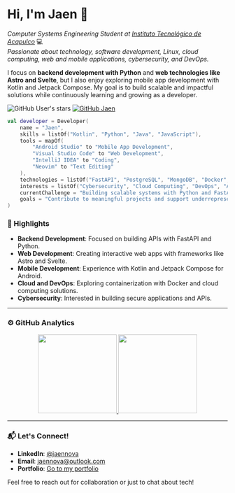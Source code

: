 # Hi, I'm Jaen 🚀

_Computer Systems Engineering Student at [Instituto Tecnológico de Acapulco](https://acapulco.tecnm.mx)_ 💻  
_Passionate about technology, software development, Linux, cloud computing, web and mobile applications, cybersecurity, and DevOps._  

I focus on **backend development with Python** and **web technologies like Astro and Svelte**, but I also enjoy exploring mobile app development with Kotlin and Jetpack Compose. My goal is to build scalable and impactful solutions while continuously learning and growing as a developer.  

![GitHub User's stars](https://img.shields.io/github/stars/jaennova)
[![GitHub Jaen](https://img.shields.io/github/followers/jaennova?label=follow&style=social)](https://github.com/jaennova)
```kotlin
val developer = Developer(
    name = "Jaen",
    skills = listOf("Kotlin", "Python", "Java", "JavaScript"),
    tools = mapOf(
        "Android Studio" to "Mobile App Development",
        "Visual Studio Code" to "Web Development",
        "IntelliJ IDEA" to "Coding",
        "Neovim" to "Text Editing"
    ),
    technologies = listOf("FastAPI", "PostgreSQL", "MongoDB", "Docker", "Linux"),
    interests = listOf("Cybersecurity", "Cloud Computing", "DevOps", "APIs"),
    currentChallenge = "Building scalable systems with Python and FastAPI",
    goals = "Contribute to meaningful projects and support underrepresented communities through technology"
)
```


### 🌟 Highlights  
- **Backend Development**: Focused on building APIs with FastAPI and Python.  
- **Web Development**: Creating interactive web apps with frameworks like Astro and Svelte.  
- **Mobile Development**: Experience with Kotlin and Jetpack Compose for Android.  
- **Cloud and DevOps**: Exploring containerization with Docker and cloud computing solutions.  
- **Cybersecurity**: Interested in building secure applications and APIs.  

---

### ⚙️ GitHub Analytics  

<p align="center">
<a href="https://github.com/jaennova">
  <img height="180em" src="https://github-readme-stats-eight-theta.vercel.app/api?username=jaennova&show_icons=true&theme=tokyonight&include_all_commits=true&count_private=true"/>
  <img height="180em" src="https://github-readme-stats-eight-theta.vercel.app/api/top-langs/?username=jaennova&layout=compact&langs_count=8&theme=tokyonight"/>
</a>
</p>

---

### 📬 Let's Connect!  
- **LinkedIn**: [@jaennova](https://www.linkedin.com/in/jaennova/)  
- **Email**: [jaennova@outlook.com](mailto:jaennova@outlook.com)  
- **Portfolio**: [Go to my portfolio](https://jaenn.netlify.app)  

Feel free to reach out for collaboration or just to chat about tech!  
